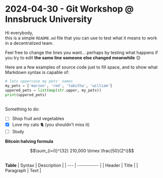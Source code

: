 # 2024-04-30 - Git Workshop @ Innsbruck University
Hi everybody,\
this is a simple `README.md` file that you can use to test what it means to work in a decentralized team.

Feel free to change the lines you want... perhaps by testing what happens if you try to edit **the same line someone else changed meanwhile** 😊

Here are a few examples of source code just to fill space, and to show what Markdown syntax is capable of:
```python
# lets uppercase my pets' names
my_pets = ['marion', 'red', 'tabitha', 'william']
uppered_pets = list(map(str.upper, my_pets))
print(uppered_pets)
```
\
Something to do:
- [ ] Shop fruit and vegetables
- [x] Love my cats 🐈 (you shouldn't miss it)
- [ ] Study 

**Bitcoin halving formula**
```math
\sum_{i=0}^{32} 210,000 \times \frac{50}{2^i}
```
\
__Table__
| Syntax | Description |
| --- | ----------- |
| Header | Title |
| Paragraph | Text |


